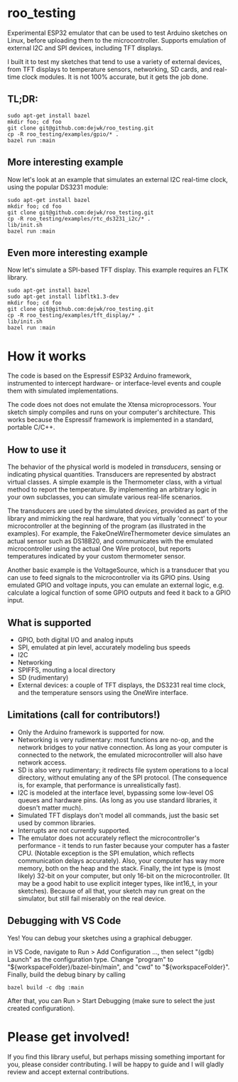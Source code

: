 # roo_testing

Experimental ESP32 emulator that can be used to test Arduino sketches on Linux, before uploading them to the microcontroller. Supports emulation of external I2C and SPI devices, including TFT displays.

I built it to test my sketches that tend to use a variety of external devices, from TFT displays to temperature sensors, networking, SD cards, and real-time clock modules. It is not 100% accurate, but it gets the job done.

## TL;DR:

```
sudo apt-get install bazel
mkdir foo; cd foo
git clone git@github.com:dejwk/roo_testing.git
cp -R roo_testing/examples/gpio/* .
bazel run :main
```

## More interesting example

Now let's look at an example that simulates an external I2C real-time clock, using the popular DS3231 module:

```
sudo apt-get install bazel
mkdir foo; cd foo
git clone git@github.com:dejwk/roo_testing.git
cp -R roo_testing/examples/rtc_ds3231_i2c/* .
lib/init.sh
bazel run :main
```

## Even more interesting example

Now let's simulate a SPI-based TFT display. This example requires an FLTK library.

```
sudo apt-get install bazel
sudo apt-get install libfltk1.3-dev
mkdir foo; cd foo
git clone git@github.com:dejwk/roo_testing.git
cp -R roo_testing/examples/tft_display/* .
lib/init.sh
bazel run :main
```

# How it works

The code is based on the Espressif ESP32 Arduino framework, instrumented to intercept hardware- or interface-level events and couple them with simulated implementations.

The code does not does not emulate the Xtensa microprocessors. Your sketch simply compiles and runs on your computer's architecture. This works because the Espressif framework is implemented in a standard, portable C/C++.

## How to use it

The behavior of the physical world is modeled in _transducers_, sensing or indicating physical quantities. Transducers are represented by abstract virtual classes. A simple example is the Thermometer class, with a virtual method to report the temperature. By implementing an arbitrary logic in your own subclasses, you can simulate various real-life scenarios.

The transducers are used by the simulated _devices_, provided as part of the library and mimicking the real hardware, that you virtually 'connect' to your microcontroller at the beginning of the program (as illustrated in the examples). For example, the FakeOneWireThermometer device simulates an actual sensor such as DS18B20, and communicates with the emulated microcontroller using the actual One Wire protocol, but reports temperatures indicated by your custom thermometer sensor.

Another basic example is the VoltageSource, which is a transducer that you can use to feed signals to the microcontroller via its GPIO pins. Using emulated GPIO and voltage inputs, you can emulate an external logic, e.g. calculate a logical function of some GPIO outputs and feed it back to a GPIO input. 

## What is supported

* GPIO, both digital I/O and analog inputs
* SPI, emulated at pin level, accurately modeling bus speeds
* I2C
* Networking
* SPIFFS, mouting a local directory
* SD (rudimentary)
* External devices: a couple of TFT displays, the DS3231 real time clock, and the temperature sensors using the OneWire interface.

## Limitations (call for contributors!)

* Only the Arduino framework is supported for now.
* Networking is very rudimentary: most functions are no-op, and the network bridges to your native connection. As long as your computer is connected to the network, the emulated microcontroller will also have network access.
* SD is also very rudimentary; it redirects file system operations to a local directory, without emulating any of the SPI protocol. (The consequence is, for example, that performance is unrealistically fast).
* I2C is modeled at the interface level, bypassing some low-level OS queues and hardware pins. (As long as you use standard libraries, it doesn't matter much).
* Simulated TFT displays don't model all commands, just the basic set used by common libraries.
* Interrupts are not currently supported.
* The emulator does not accurately reflect the microcontroller's performance - it tends to run faster because your computer has a faster CPU. (Notable exception is the SPI emulation, which reflects communication delays accurately). Also, your computer has way more memory, both on the heap and the stack. Finally, the int type is (most likely) 32-bit on your computer, but only 16-bit on the microcontroller. (It may be a good habit to use explicit integer types, like int16_t, in your sketches). Because of all that, your sketch may run great on the simulator, but still fail miserably on the real device.

## Debugging with VS Code

Yes! You can debug your sketches using a graphical debugger.

in VS Code, navigate to Run > Add Configuration ..., then select "(gdb) Launch" as the configuration type. Change "program" to "${workspaceFolder}/bazel-bin/main", and "cwd" to "${workspaceFolder}". Finally, build the debug binary by calling

```
bazel build -c dbg :main
```
 
After that, you can Run > Start Debugging (make sure to select the just created configuration).

# Please get involved!

If you find this library useful, but perhaps missing something important for you, please consider contributing. I will be happy to guide and I will gladly review and accept external contributions.
